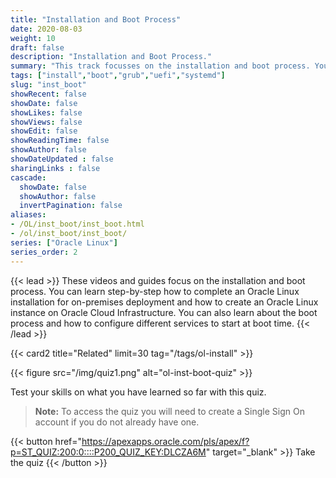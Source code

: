 ```yaml
---
title: "Installation and Boot Process"
date: 2020-08-03
weight: 10
draft: false
description: "Installation and Boot Process."
summary: "This track focusses on the installation and boot process. You can learn step-by-step how to complete an Oracle Linux installation for on-premises deployment and how to create an Oracle Linux instance on Oracle Cloud Infrastructure. You can also learn about the boot process and how to configure different services to start at boot time."
tags: ["install","boot","grub","uefi","systemd"]
slug: "inst_boot"
showRecent: false
showDate: false
showLikes: false
showViews: false
showEdit: false
showReadingTime: false
showAuthor: false
showDateUpdated : false
sharingLinks : false
cascade:
  showDate: false
  showAuthor: false
  invertPagination: false
aliases:
- /OL/inst_boot/inst_boot.html
- /ol/inst_boot/inst_boot/
series: ["Oracle Linux"]
series_order: 2
---
```


{{< lead >}}
These videos and guides focus on the installation and boot process. You can learn step-by-step how to complete an Oracle Linux installation for on-premises deployment and how to create an Oracle Linux instance on Oracle Cloud Infrastructure. You can also learn about the boot process and how to configure different services to start at boot time.
{{< /lead >}}

{{< card2 title="Related" limit=30 tag="/tags/ol-install" >}}

{{< figure src="/img/quiz1.png" alt="ol-inst-boot-quiz" >}}

Test your skills on what you have learned so far with this quiz.

> **Note:** To access the quiz you will need to create a Single Sign On account if you do not already have one.

{{< button href="https://apexapps.oracle.com/pls/apex/f?p=ST_QUIZ:200:0::::P200_QUIZ_KEY:DLCZA6M" target="_blank" >}}
Take the quiz
{{< /button >}}

